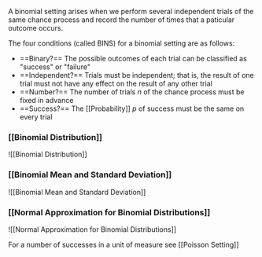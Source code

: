 A binomial setting arises when we perform several independent trials of the same chance process and record the number of times that a paticular outcome occurs.

The four conditions (called BINS) for a binomial setting are as follows:
- ==Binary?== The possible outcomes of each trial can be classified as "success" or "failure"
- ==Independent?== Trials must be independent; that is, the result of one trial must not have any effect on the result of any other trial
- ==Number?== The number of trials $n$ of the chance process must be fixed in advance
- ==Success?== The [[Probability]] $p$ of success must be the same on every trial

### [[Binomial Distribution]]
![[Binomial Distribution]]

### [[Binomial Mean and Standard Deviation]]
![[Binomial Mean and Standard Deviation]]

### [[Normal Approximation for Binomial Distributions]]
![[Normal Approximation for Binomial Distributions]]

For a number of successes in a unit of measure see [[Poisson Setting]]